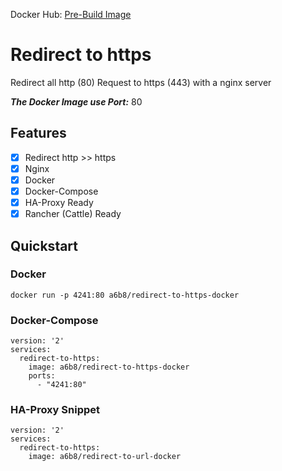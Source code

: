 Docker Hub: [Pre-Build Image](https://hub.docker.com/r/a6b8/redirect-to-https-docker/)

# Redirect to https
Redirect all http (80) Request to https (443) with a nginx server

***The Docker Image use Port:*** 80


## Features
- [x] Redirect http >> https
- [x] Nginx
- [x] Docker
- [x] Docker-Compose
- [x] HA-Proxy Ready
- [x] Rancher (Cattle) Ready

## Quickstart
### Docker
```
docker run -p 4241:80 a6b8/redirect-to-https-docker
```

### Docker-Compose
```
version: '2'
services:
  redirect-to-https:
    image: a6b8/redirect-to-https-docker
    ports:
      - "4241:80"
```

### HA-Proxy Snippet
```
version: '2'
services:
  redirect-to-https:
    image: a6b8/redirect-to-url-docker
```
